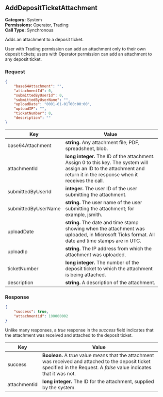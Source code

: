 ## AddDepositTicketAttachment

**Category:** System<br />**Permissions:** Operator, Trading<br />**Call Type:** Synchronous

Adds an attachment to a deposit ticket.

User with Trading permission can add an attachment only to their own deposit tickets; users with Operator permission can add an attachment to any deposit ticket.

### Request

```json
{
    "base64Attachment": "",
    "attachmentId": 0,
    "submittedByUserId": 0, 
    "submittedByUserName": "",
    "uploadDate": "0001-01-01T00:00:00",
    "uploadIP": "",
    "ticketNumber": 0,
    "description": ""
}
```

| Key                 | Value                                                        |
| ------------------- | ------------------------------------------------------------ |
| base64Attachment    | **string.** Any attachment file; PDF, spreadsheet, blob. |
| attachmentId        | **long integer.** The ID of the attachment. Assign 0 to this key. The system will assign an ID to the attachment and return it in the response when it receives the call. |
| submittedByUserId   | **integer.** The user ID of the user submitting the attachment. |
| submittedByUserName | **string.** The user name of the user submitting the attachment; for example, jsmith. |
| uploadDate          | **string.** The date and time stamp showing when the attachment was uploaded, in Microsoft Ticks format. All date and time stamps are in UTC. |
| uploadIp            | **string.** The IP address from which the attachment was uploaded. |
| ticketNumber        | **long integer.** The number of the deposit ticket to which the attachment is being attached. |
| description         | **string.** A description of the attachment.                 |

### Response

```json
{
    "success": true,
    "attachmentid": 100000002
}
```

Unlike many responses, a *true* response in the *success* field indicates that the attachment was received and attached to the deposit ticket.

| Key          | Value                                                        |
| ------------ | ------------------------------------------------------------ |
| success      | **Boolean.** A *true* value means that the attachment was received and attached to the deposit ticket specified in the Request. A *false* value indicates that it was not. |
| attachmentid | **long integer.** The ID for the attachment, supplied by the system. |


